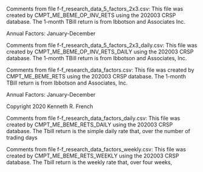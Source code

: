 Comments from file f-f_research_data_5_factors_2x3.csv:
This file was created by CMPT_ME_BEME_OP_INV_RETS using the 202003 CRSP database.
The 1-month TBill return is from Ibbotson and Associates Inc.



 Annual Factors: January-December 



Comments from file f-f_research_data_5_factors_2x3_daily.csv:
This file was created by CMPT_ME_BEME_OP_INV_RETS_DAILY using the 202003 CRSP database.
The 1-month TBill return is from Ibbotson and Associates, Inc.



Comments from file f-f_research_data_factors.csv:
This file was created by CMPT_ME_BEME_RETS using the 202003 CRSP database.
The 1-month TBill return is from Ibbotson and Associates, Inc.



 Annual Factors: January-December 

Copyright 2020 Kenneth R. French



Comments from file f-f_research_data_factors_daily.csv:
This file was created by CMPT_ME_BEME_RETS_DAILY using the 202003 CRSP database.
The Tbill return is the simple daily rate that, over the number of trading days



Comments from file f-f_research_data_factors_weekly.csv:
This file was created by CMPT_ME_BEME_RETS_WEEKLY using the 202003 CRSP database.
The Tbill return is the weekly rate that, over four weeks, 




